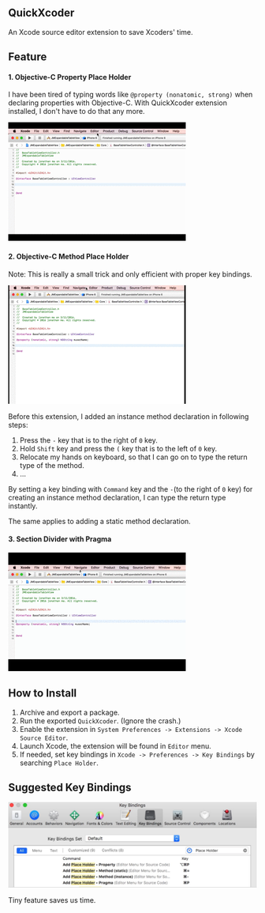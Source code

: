 ## QuickXcoder
An Xcode source editor extension to save Xcoders' time.

## Feature

#### 1. Objective-C Property Place Holder

I have been tired of typing words like ```@property (nonatomic, strong)``` when declaring properties with Objective-C. With QuickXcoder extension installed, I don't have to do that any more.

![image](/Documents/add_property.gif)

#### 2. Objective-C Method Place Holder

Note: This is really a small trick and only efficient with proper key bindings.

![image](/Documents/add_method.gif)

Before this extension, I added an instance method declaration in following steps:

1. Press the ```-``` key that is to the right of ```0``` key.
2. Hold ```Shift``` key and press the ```(``` key that is to the left of ```0``` key.
3. Relocate my hands on keyboard, so that I can go on to type the return type of the method.
4. ...

By setting a key binding with ```Command``` key and the ```-```(to the right of ```0``` key) for creating an instance method declaration, I can type the return type instantly.

The same applies to adding a static method declaration.

#### 3. Section Divider with Pragma

![image](/Documents/add_pragma.gif)

## How to Install

1. Archive and export a package.
2. Run the exported ```QuickXcoder```. (Ignore the crash.)
3. Enable the extension in ```System Preferences -> Extensions -> Xcode Source Editor```.
4. Launch Xcode, the extension will be found in ```Editor``` menu.
5. If needed, set key bindings in ```Xcode -> Preferences -> Key Bindings``` by searching ```Place Holder```.

## Suggested Key Bindings

![image](/Documents/suggested_key_bindings.jpg)


Tiny feature saves us time.
